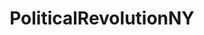 ---
title: PoliticalRevolutionNY
crosslinks:
- ChristinePellegrino
- Political_Revolution
- SocialDemocracy
- IanGolden
- SandersForPresident
---